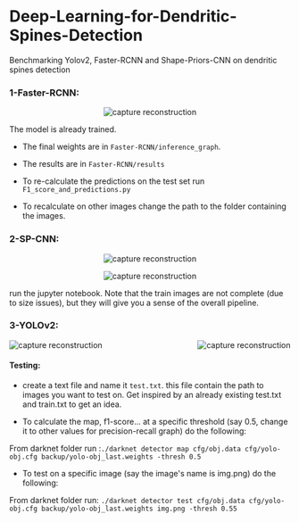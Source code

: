 # Deep-Learning-for-Dendritic-Spines-Detection
Benchmarking Yolov2, Faster-RCNN and Shape-Priors-CNN on dendritic spines detection

### 1-Faster-RCNN:

<p align="center">
  <img src="https://github.com/ily-R/Deep-Learning-for-Dendritic-Spines-Detection/blob/master/Faster-RCNN/results/img1180.jpg?raw=true" alt="capture reconstruction"/>
</p>

The model is already trained.
* The final  weights are in `Faster-RCNN/inference_graph`.
* The results are in `Faster-RCNN/results`

* To re-calculate the predictions on the test set run `F1_score_and_predictions.py`
* To recalculate on other images change the path to the folder containing the images.

### 2-SP-CNN: 

<p align="center">
  <img src="https://github.com/ily-R/Deep-Learning-for-Dendritic-Spines-Detection/blob/master/SP-CNN/gt.JPG?raw=true" alt="capture reconstruction"/>
</p>

<p align="center">
  <img src="https://github.com/ily-R/Deep-Learning-for-Dendritic-Spines-Detection/blob/master/SP-CNN/edges.JPG?raw=true" alt="capture reconstruction"/>
</p>

run the jupyter notebook. Note that the train images are not complete (due to size issues), but they will give you a sense of the overall pipeline.

### 3-YOLOv2:

<img align = "left" src="https://github.com/ily-R/Deep-Learning-for-Dendritic-Spines-Detection/blob/master/YOLOV2/results/658.jpg?raw=true" alt="capture reconstruction">
<p align="right">
  <img src="https://github.com/ily-R/Deep-Learning-for-Dendritic-Spines-Detection/blob/master/YOLOV2/results/1198.jpg?raw=true" alt="capture reconstruction"/>
</p>

#### Testing:

* create a text file and name it `test.txt`. this file contain the path to images you want to test on. Get inspired by an already existing test.txt and train.txt to get an idea.

* To calculate the map, f1-score... at a specific threshold (say 0.5, change it to other values for precision-recall graph) do the following:

From darknet folder run :`./darknet detector map cfg/obj.data cfg/yolo-obj.cfg backup/yolo-obj_last.weights -thresh 0.5`

* To test on a specific image (say the image's name is img.png) do the following:

From darknet folder run: `./darknet detector test cfg/obj.data cfg/yolo-obj.cfg backup/yolo-obj_last.weights img.png -thresh 0.55 ` 

